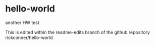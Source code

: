 # hello-world
another HW test

This is edited within the readme-edits branch of the github repository rickconner/hello-world
